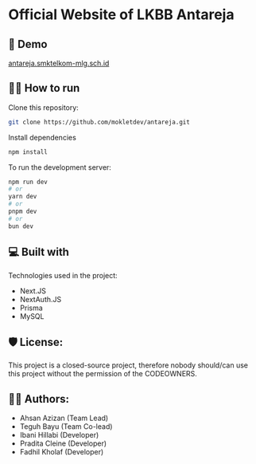 <h1>Official Website of LKBB Antareja</h1>

<h2>🚀 Demo</h2>

[antareja.smktelkom-mlg.sch.id](https://antareja.smktelkom-mlg.sch.id)

<h2>🏃‍♂️ How to run</h2>

Clone this repository:

```bash
git clone https://github.com/mokletdev/antareja.git
```

Install dependencies

```bash
npm install
```

To run the development server:

```bash
npm run dev
# or
yarn dev
# or
pnpm dev
# or
bun dev
```

<h2>💻 Built with</h2>

Technologies used in the project:

- Next.JS
- NextAuth.JS
- Prisma
- MySQL

<h2>🛡️ License:</h2>

This project is a closed-source project, therefore nobody should/can use this project without the permission of the CODEOWNERS.

<h2>🤵🏻 Authors:</h2>

- Ahsan Azizan (Team Lead)
- Teguh Bayu (Team Co-lead)
- Ibani Hillabi (Developer)
- Pradita Cleine (Developer)
- Fadhil Kholaf (Developer)
